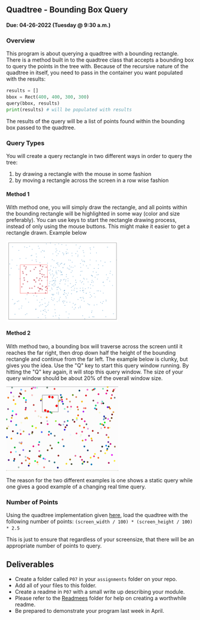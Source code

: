 ## Quadtree - Bounding Box Query
#### Due: 04-26-2022 (Tuesday @ 9:30 a.m.)

### Overview

This program is about querying a quadtree with a bounding rectangle. There is a method built in to the quadtree class that accepts a bounding box to query the points in the tree with. Because of the recursive nature of the quadtree in itself, you need to pass in the container you want populated with the results:

```python
results = []
bbox = Rect(400, 400, 300, 300)
query(bbox, results)
print(results) # will be populated with results
```

The results of the query will be a list of points found within the bounding box passed to the quadtree.

### Query Types

You will create a query rectangle in two different ways in order to query the tree: 
1. by drawing a rectangle with the mouse in some fashion
2. by moving a rectangle across the screen in a row wise fashion 

#### Method 1
With method one, you will simply draw the rectangle, and all points within the bounding rectangle will be highlighted in some way (color and size preferably). You can use keys to start the rectangle drawing process, instead of only using the mouse buttons. This might make it easier to get a rectangle drawn. Example below 

<img src="./media/search-quadtree.png" width="300">

#### Method 2
With method two, a bounding box will traverse across the screen until it reaches the far right, then drop down half the height of the bounding rectangle and continue from the far left. The example below is clunky, but gives you the idea. Use the "Q" key to start this query window running. By hitting the "Q" key again, it will stop this query window. The size of your query window should be about 20% of the overall window size. 

<img src="./media/moving_query_window.gif" width="300">

The reason for the two different examples is one shows a static query while one gives a good example of a changing real time query.

### Number of Points

Using the quadtree implementation given [here](quadtree_streamlined/quadTree.py), load the quadtree with the following number of points: 
    `(screen_width / 100) * (screen_height / 100) * 2.5`

This is just to ensure that regardless of your screensize, that there will be an appropriate number of points to query.


## Deliverables

- Create a folder called `P07` in your `assignments` folder on your repo.
- Add all of your files to this folder. 
- Create a readme in `P07` with a small write up describing your module. 
- Please refer to the [Readmees](../../Resources/02-Readmees/README.md) folder for help on creating a worthwhile readme.
- Be prepared to demonstrate your program last week in April.


